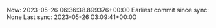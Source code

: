 Now: 2023-05-26 06:36:38.899376+00:00 Earliest commit since sync: None Last sync: 2023-05-26 03:09:41+00:00
